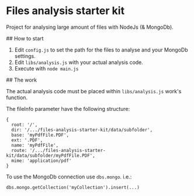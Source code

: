 # Files analysis starter kit

Project for analysing large amount of files with NodeJs (& MongoDb).

## How to start

1. Edit ```config.js``` to set the path for the files to analyse and your MongoDb settings.
2. Edit ```libs/analysis.js``` with your actual analysis code.
3. Execute with ```node main.js```

## The work

The actual analysis code must be placed within ```libs/analysis.js``` work's function.

The fileInfo parameter have the following structure:

```
{
  root: '/',
  dir: '/.../files-analysis-starter-kit/data/subfolder',
  base: 'myPdfFile.PDF',
  ext: '.PDF',
  name: 'myPdfFile',
  route: '/.../files-analysis-starter-kit/data/subfolder/myPdfFile.PDF',
  mime: 'application/pdf'
}
```

To use the MongoDb connection use ```dbs.mongo```. i.e.:

```
dbs.mongo.getCollection('myCollection').insert(...)
```
